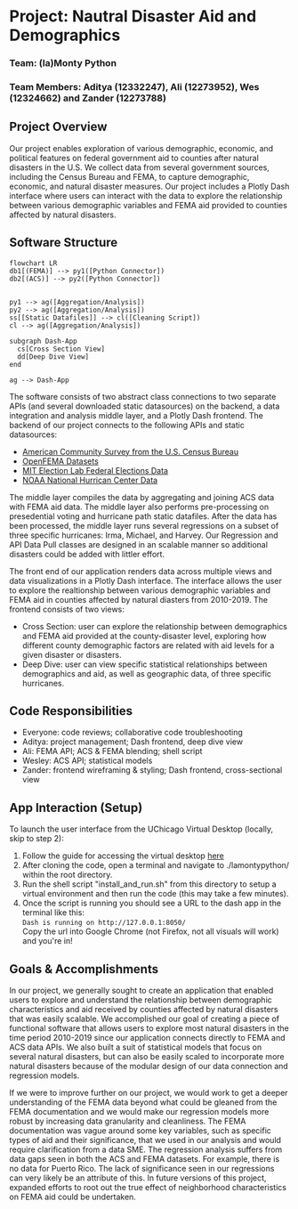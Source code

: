 # Project: Nautral Disaster Aid and Demographics
### Team: (la)Monty Python 
### Team Members: Aditya (12332247), Ali (12273952), Wes (12324662) and Zander (12273788)

## Project Overview
Our project enables exploration of various demographic, economic, and political features on federal government aid to counties after natural disasters in the U.S. We collect data from several government sources, including the Census Bureau and FEMA, to capture demographic, economic, and natural disaster measures. Our project includes a Plotly Dash interface where users can interact with the data to explore the relationship between various demographic variables and FEMA aid provided to counties affected by natural disasters. 

## Software Structure
```mermaid
flowchart LR
db1[(FEMA)] --> py1([Python Connector])
db2[(ACS)] --> py2([Python Connector])


py1 --> ag([Aggregation/Analysis])
py2 --> ag([Aggregation/Analysis])
ss[[Static Datafiles]] --> cl([Cleaning Script])
cl --> ag([Aggregation/Analysis])

subgraph Dash-App
  cs[Cross Section View]
  dd[Deep Dive View]
end

ag --> Dash-App
```
The software consists of two abstract class connections to two separate APIs (and several downloaded static datasources) on the backend, a data integration and analysis middle layer, and a Plotly Dash frontend. The backend of our project connects to the following APIs and static datasources:  
- <a href='https://www.census.gov/programs-surveys/acs/data/data-via-api.html'>American Community Survey from the U.S. Census Bureau</a>  
- <a href='https://www.fema.gov/about/openfema/data-sets#disaster'>OpenFEMA Datasets</a>  
- <a href='https://electionlab.mit.edu/data'>MIT Election Lab Federal Elections Data</a>  
- <a href='https://www.nhc.noaa.gov/data/'>NOAA National Hurrican Center Data</a>
  
The middle layer compiles the data by aggregating and joining ACS data with FEMA aid data. The middle layer also performs pre-processing on presedential voting and hurricane path static datafiles. After the data has been processed, the middle layer runs several regressions on a subset of three specific hurricanes: Irma, Michael, and Harvey. Our Regression and API Data Pull classes are designed in an scalable manner so additional disasters could be added with littler effort.

The front end of our application renders data across multiple views and data visualizations in a Plotly Dash interface. The interface allows the user to explore the realtionship between various demographic variables and FEMA aid in counties affected by natural diasters from 2010-2019. The frontend consists of two views:
- Cross Section: user can explore the relationship between demographics and FEMA aid provided at the county-disaster level, exploring how different county demographic factors are related with aid levels for a given disaster or disasters.  
- Deep Dive: user can view specific statistical relationships between demographics and aid, as well as geographic data, of three specific hurricanes.   

## Code Responsibilities
- Everyone: code reviews; collaborative code troubleshooting  
- Aditya: project management; Dash frontend, deep dive view  
- Ali: FEMA API; ACS & FEMA blending; shell script  
- Wesley: ACS API; statistical models  
- Zander: frontend wireframing & styling; Dash frontend, cross-sectional view

## App Interaction (Setup)
To launch the user interface from the UChicago Virtual Desktop (locally, skip to step 2):
1. Follow the guide for accessing the virtual desktop <a href='https://classes.cs.uchicago.edu/current/30122-1/resources/virtual-desktop.html'>here</a>  
2. After cloning the code, open a terminal and navigate to ./lamontypython/ within the root directory.  
3. Run the shell script "install_and_run.sh" from this directory to setup a virtual environment and then run the code (this may take a few minutes).  
4. Once the script is running you should see a URL to the dash app in the terminal like this:  
    ``Dash is running on http://127.0.0.1:8050/``  
Copy the url into Google Chrome (not Firefox, not all visuals will work) and you're in!  

## Goals & Accomplishments
In our project, we generally sought to create an application that enabled users to explore and understand the relationship between demographic characteristics and aid received by counties affected by natural disasters that was easily scalable. We accomplished our goal of creating a piece of functional software that allows users to explore most natural disasters in the time period 2010-2019 since our application connects directly to FEMA and ACS data APIs. We also built a suit of statistical models that focus on several natural disasters, but can also be easily scaled to incorporate more natural disasters because of the modular design of our data connection and regression models.

If we were to improve further on our project, we would work to get a deeper understanding of the FEMA data beyond what could be gleaned from the FEMA documentation and we would make our regression models more robust by increasing data granularity and cleanliness. The FEMA documentation was vague around some key variables, such as specific types of aid and their significance, that we used in our analysis and would require clarification from a data SME. The regression analysis suffers from data gaps seen in both the ACS and FEMA datasets. For example, there is no data for Puerto Rico. The lack of significance seen in our regressions can very likely be an attribute of this. In future versions of this project, expanded efforts to root out the true effect of neighborhood characteristics on FEMA aid could be undertaken.